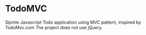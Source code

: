 TodoMVC
=======

Sipmle Javascript Todo application using MVC pattern, inspired by TodoMvc.com
The project does not use jQuery. 
